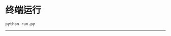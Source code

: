 # 终端运行

```shell
python run.py
```
*******************************************************************************************************************************************************************************************************************************************************************************************************************************************************************************************************************************************************************************************************************************************************************************************************************************************************************************************************************************************************************************************************************************************************************************************************************************************************************************************************************************************************************************************************************************************************************************************************************************************************************************************************************************************